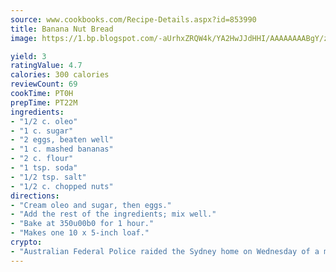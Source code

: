 ```yaml
---
source: www.cookbooks.com/Recipe-Details.aspx?id=853990
title: Banana Nut Bread
image: https://1.bp.blogspot.com/-aUrhxZRQW4k/YA2HwJJdHHI/AAAAAAAABgY/z2R8OXCxqDoBQtRn-q-fHG8g9_G4G1HBwCLcBGAsYHQ/s320/13.png

yield: 3
ratingValue: 4.7
calories: 300 calories
reviewCount: 69
cookTime: PT0H
prepTime: PT22M
ingredients:
- "1/2 c. oleo"
- "1 c. sugar"
- "2 eggs, beaten well"
- "1 c. mashed bananas"
- "2 c. flour"
- "1 tsp. soda"
- "1/2 tsp. salt"
- "1/2 c. chopped nuts"
directions:
- "Cream oleo and sugar, then eggs."
- "Add the rest of the ingredients; mix well."
- "Bake at 350u00b0 for 1 hour."
- "Makes one 10 x 5-inch loaf."
crypto:
- "Australian Federal Police raided the Sydney home on Wednesday of a man named by Wired magazine as the probable creator of cryptocurrency bitcoin, a Reuters witness said."
---
```

